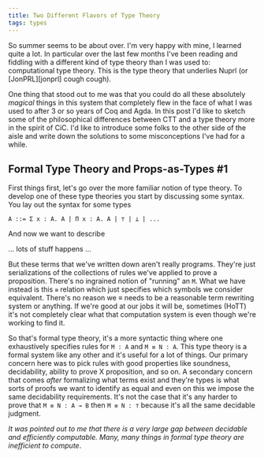 ```yaml
---
title: Two Different Flavors of Type Theory
tags: types
---
```


So summer seems to be about over. I'm very happy with mine, I learned
quite a lot. In particular over the last few months I've been reading
and fiddling with a different kind of type theory than I was used to:
computational type theory. This is the type theory that underlies
Nuprl (or [JonPRL][jonprl] cough cough).

One thing that stood out to me was that you could do all these
absolutely *magical* things in this system that completely flew in the
face of what I was used to after 3 or so years of Coq and Agda. In
this post I'd like to sketch some of the philosophical differences
between CTT and a type theory more in the spirit of CiC. I'd like to
introduce some folks to the other side of the aisle and write down the
solutions to some misconceptions I've had for a while.

## Formal Type Theory and Props-as-Types #1

First things first, let's go over the more familiar notion of type
theory. To develop one of these type theories you start by discussing
some syntax. You lay out the syntax for some types

    A ::= Σ x : A. A | Π x : A. A | ⊤ | ⊥ | ...

And now we want to describe

... lots of stuff happens ...

But these terms that we've written down aren't really
programs. They're just serializations of the collections of rules
we've applied to prove a proposition. There's no ingrained notion of
"running" an `M`. What we have instead is this `≡` relation which just
specifies which symbols we consider equivalent. There's no reason we ≡
needs to be a reasonable term rewriting system or anything. If we're
good at our jobs it will be, sometimes (HoTT) it's not completely
clear what that computation system is even though we're working to
find it.

So that's formal type theory, it's a more syntactic thing where one
exhaustively specifies rules for `M : A` and `M ≡ N : A`. This type
theory is a formal system like any other and it's useful for a lot of
things. Our primary concern here was to pick rules with good
properties like soundness, decidability, ability to prove X
proposition, and so on. A secondary concern that comes *after*
formalizing what terms exist and they're types is what sorts of proofs
we want to identify as equal and even on this we impose the same
decidability requirements. It's not the case that it's any harder to
prove that `M ≡ N : A → B` then `M ≡ N : ⊤` because it's all the same
decidable judgment.

*It was pointed out to me that there is a very large gap between
 decidable and efficiently computable. Many, many things in formal
 type theory are inefficient to compute*.
